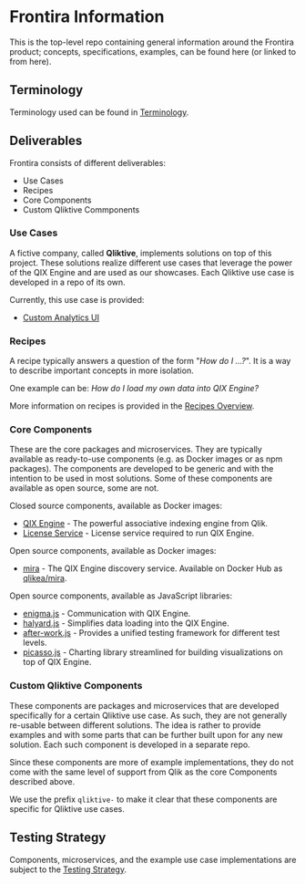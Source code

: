 # Frontira Information

This is the top-level repo containing general information around the Frontira product; concepts, specifications, examples, can be found here (or linked to from here).

## Terminology

Terminology used can be found in [Terminology](./docs/terminology.md).

## Deliverables

Frontira consists of different deliverables:

- Use Cases
- Recipes
- Core Components
- Custom Qliktive Commponents

### Use Cases

A fictive company, called **Qliktive**, implements solutions on top of this project. These solutions realize different use cases that leverage the power of the QIX Engine and are used as our showcases. Each Qliktive use case is developed in a repo of its own.

Currently, this use case is provided:

- [Custom Analytics UI](./docs/use-cases/use-case-custom-analytics/README.md)

### Recipes

A recipe typically answers a question of the form "_How do I ...?_". It is a way to describe important concepts in more isolation.

One example can be: _How do I load my own data into QIX Engine?_

More information on recipes is provided in the [Recipes Overview](./docs/recipes-overview.md).

### Core Components

These are the core packages and microservices. They are typically available as ready-to-use components (e.g. as Docker images or as npm packages). The components are developed to be generic and with the intention to be used in most solutions. Some of these components are available as open source, some are not.

Closed source components, available as Docker images:

- [QIX Engine](https://hub.docker.com/r/qlikea/engine/) - The powerful associative indexing engine from Qlik.
- [License Service](https://hub.docker.com/r/qlikea/license-service/) - License service required to run QIX Engine.

Open source components, available as Docker images:

- [mira](https://github.com/qlik-ea/mira) - The QIX Engine discovery service. Available on Docker Hub as [qlikea/mira](https://hub.docker.com/r/qlikea/mira/).

Open source components, available as JavaScript libraries:

- [enigma.js](https://github.com/qlik-oss/enigma.js/) - Communication with QIX Engine.
- [halyard.js](https://github.com/qlik-oss/halyard.js) - Simplifies data loading into the QIX Engine.
- [after-work.js](https://github.com/qlik-oss/after-work.js) - Provides a unified testing framework for different test levels.
- [picasso.js](https://github.com/qlik-trial/picasso.js) - Charting library streamlined for building visualizations on top of QIX Engine.

### Custom Qliktive Components

These components are packages and microservices that are developed specifically for a certain Qliktive use case. As such, they are not generally re-usable between different solutions. The idea is rather to provide examples and with some parts that can be further built upon for any new solution. Each such component is developed in a separate repo.

Since these components are more of example implementations, they do not come with the same level of support from Qlik as the core Components described above.

We use the prefix `qliktive-` to make it clear that these components are specific for Qliktive use cases.

## Testing Strategy

Components, microservices, and the example use case implementations are subject to the [Testing Strategy](./docs/testing-strategy.md).
